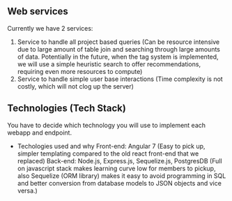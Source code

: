 ## Web services
Currently we have 2 services:
1. Service to handle all project based queries (Can be resource intensive due to large amount of table join and searching through large amounts of data. Potentially in the future, when the tag system is implemented, we will use a simple heuristic search to offer recommendations, requiring even more resources to compute)
2. Service to handle simple user base interactions (Time complexity is not costly, which will not clog up the server)

## Technologies (Tech Stack)
You have to decide which technology you will use to implement each webapp and endpoint. 
- Techologies used and why
Front-end: Angular 7 (Easy to pick up, simpler templating compared to the old react front-end that we replaced)
Back-end: Node.js, Express.js, Sequelize.js, PostgresDB (Full on javascript stack makes learning curve low for members to pickup, also Sequelize (ORM library) makes it easy to avoid programming in SQL and better conversion from database models to JSON objects and vice versa.) 